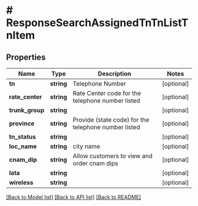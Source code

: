 # # ResponseSearchAssignedTnTnListTnItem

## Properties

Name | Type | Description | Notes
------------ | ------------- | ------------- | -------------
**tn** | **string** | Telephone Number | [optional]
**rate_center** | **string** | Rate Center code for the telephone number listed | [optional]
**trunk_group** | **string** |  | [optional]
**province** | **string** | Provide (state code) for the telephone number listed | [optional]
**tn_status** | **string** |  | [optional]
**loc_name** | **string** | city name | [optional]
**cnam_dip** | **string** | Allow customers to view and order cnam dips | [optional]
**lata** | **string** |  | [optional]
**wireless** | **string** |  | [optional]

[[Back to Model list]](../../README.md#models) [[Back to API list]](../../README.md#endpoints) [[Back to README]](../../README.md)
